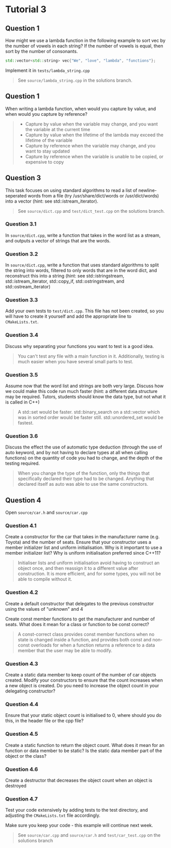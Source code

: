 # Tutorial 3

## Question 1

How might we use a lambda function in the following example to sort vec by the number of vowels in each string? If the number of vowels is equal, then sort by the number of consonants.

```cpp
std::vector<std::string> vec{"We", "love", "lambda", "functions"};
```

Implement it in `tests/lambda_string.cpp`

> See `source/lambda_string.cpp` in the solutions branch.

## Question 1

When writing a lambda function, when would you capture by value, and when would you capture by reference?

> * Capture by value when the variable may change, and you want the variable at the current time
> * Capture by value when the lifetime of the lambda may exceed the lifetime of the variable
> * Capture by reference when the variable may change, and you want to stay updated
> * Capture by reference when the variable is unable to be copied, or expensive to copy

## Question 3	

This task focuses on using standard algorithms to read a list of newline-seperated words from a file (try /usr/share/dict/words or /usr/dict/words) into a vector (hint: see std::istream_iterator).

> See `source/dict.cpp` and `test/dict_test.cpp` on the solutions branch.

### Question 3.1

In `source/dict.cpp`, write a function that takes in the word list as a stream, and outputs a vector of strings that are the words.

### Question 3.2

In `source/dict.cpp`, write a function that uses standard algorithms to split the string into words, filtered to only words that are in the word dict, and reconstruct this into a string (hint: see std::istringstream, std::istream_iterator, std::copy_if, std::ostringstream, and std::ostream_iterator)

### Question 3.3

Add your own tests to `test/dict.cpp`. This file has not been created, so you will have to create it yourself and add the appropriate line to `CMakeLists.txt`.

### Question 3.4

Discuss why separating your functions you want to test is a good idea.

> You can't test any file with a main function in it. Additionally, testing is much easier when you have several small parts to test.

### Question 3.5

Assume now that the word list and strings are both very large. Discuss how we could make this code run much faster (hint: a different data structure may be required. Tutors, students should know the data type, but not what it is called in C++)
    
> A std::set would be faster. std::binary_search on a std::vector which was in sorted order would be faster still. std::unordered_set would be fastest.

### Question 3.6

Discuss the effect the use of automatic type deduction (through the use of auto keyword, and by not having to declare types at all when calling functions) on the quantity of code you had to change, and the depth of the testing required.

> When you change the type of the function, only the things that specifically declared their type had to be changed. Anything that declared itself as auto was able to use the same constructors.

## Question 4

Open `source/car.h` and `source/car.cpp`

### Question 4.1

Create a constructor for the car that takes in the manufacturer name (e.g. Toyota) and the number of seats. Ensure that your constructor uses a member initializer list and uniform initialisation. Why is it important to use a member initializer list? Why is uniform initialisation preferred since C++11?

> Initialiser lists and uniform initialisation avoid having to construct an object once, and then reassign it to a different value after construction. It is more efficient, and for some types, you will not be able to compile without it.

### Question 4.2

Create a default constructor that delegates to the previous constructor using the values of "unknown" and 4

Create const member functions to get the manufacturer and number of seats. What does it mean for a class or function to be const correct?

> A const-correct class provides const member functions when no state is changed inside a function, and provides both const and non-const overloads for when a function returns a reference to a data member that the user may be able to modify.

### Question 4.3

Create a static data member to keep count of the number of car objects created. Modify your constructors to ensure that the count increases when a new object is created. Do you need to increase the object count in your delegating constructor?

### Question 4.4

Ensure that your static object count is initialised to 0, where should you do this, in the header file or the cpp file?

### Question 4.5

Create a static function to return the object count. What does it mean for an function or data member to be static? Is the static data member part of the object or the class?

### Question 4.6

Create a destructor that decreases the object count when an object is destroyed

### Question 4.7

Test your code extensively by adding tests to the test directory, and adjusting the `CMakeLists.txt` file accordingly.

Make sure you keep your code - this example will continue next week.

> See `source/car.cpp` and `source/car.h` and `test/car_test.cpp` on the solutions branch